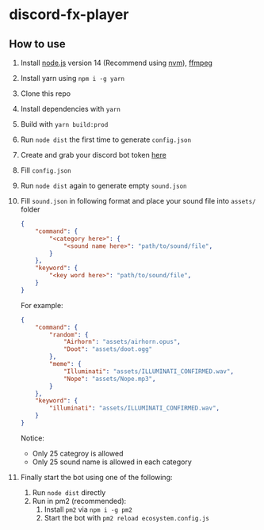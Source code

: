 # discord-fx-player

## How to use

1. Install [node.js](https://nodejs.org/en/) version 14 (Recommend using [nvm](https://github.com/nvm-sh/nvm)), [ffmpeg](https://ffmpeg.org/)
2. Install yarn using `npm i -g yarn`
3. Clone this repo
4. Install dependencies with `yarn`
5. Build with `yarn build:prod`
6. Run `node dist` the first time to generate `config.json`
7. Create and grab your discord bot token [here](https://discordapp.com/developers/applications/)
8. Fill `config.json`
9. Run `node dist` again to generate empty `sound.json`
10. Fill `sound.json` in following format and place your sound file into `assets/` folder
    ```json
    {
        "command": {
            "<category here>": {
                "<sound name here>": "path/to/sound/file",
            }
        },
        "keyword": {
            "<key word here>": "path/to/sound/file",
        }
    }
    ```
    For example:
    ```json
    {
        "command": {
            "random": {
                "Airhorn": "assets/airhorn.opus",
                "Doot": "assets/doot.ogg"
            },
            "meme": {
                "Illuminati": "assets/ILLUMINATI_CONFIRMED.wav",
                "Nope": "assets/Nope.mp3",
            }
        },
        "keyword": {
            "illuminati": "assets/ILLUMINATI_CONFIRMED.wav",
        }
    }
    ```
    Notice:
    - Only 25 categroy is allowed
    - Only 25 sound name is allowed in each category

11. Finally start the bot using one of the following:
    1. Run `node dist` directly
    2. Run in pm2 (recommended):
        1. Install `pm2` via `npm i -g pm2`
        2. Start the bot with `pm2 reload ecosystem.config.js`

